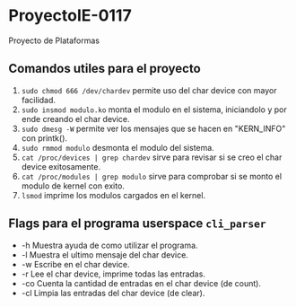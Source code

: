 # ProyectoIE-0117
Proyecto de Plataformas

## Comandos utiles para el proyecto

1. `sudo chmod 666 /dev/chardev` permite uso del char device con mayor facilidad.
2. `sudo insmod modulo.ko` monta el modulo en el sistema, iniciandolo y por ende creando el char device.
3. `sudo dmesg -W` permite ver los mensajes que se hacen en "KERN_INFO" con printk().
4. `sudo rmmod modulo` desmonta el modulo del sistema. 
5. `cat /proc/devices | grep chardev` sirve para revisar si se creo el char device exitosamente.
6. `cat /proc/modules | grep modulo` sirve para comprobar si se monto el modulo de kernel con exito.
7. `lsmod` imprime los modulos cargados en el kernel. 
## Flags para el programa userspace `cli_parser`

* -h Muestra ayuda de como utilizar el programa.
* -l Muestra el ultimo mensaje del char device.
* -w Escribe en el char device.
* -r Lee el char device, imprime todas las entradas.
* -co Cuenta la cantidad de entradas en el char device (de count).
* -cl Limpia las entradas del char device (de clear).
